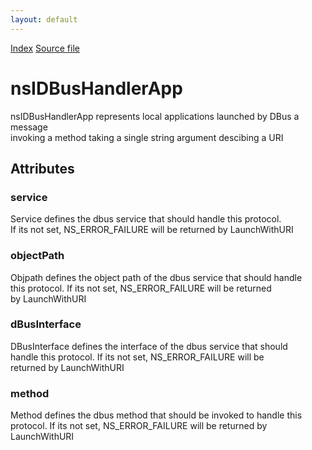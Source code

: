```yaml
---
layout: default
---
```

<div id='links'><a href="../index.html">Index</a>
<a href="http://dxr.mozilla.org/mozilla-central/source/netwerk/mime/nsIMIMEInfo.idl">Source file</a>
</div>

# nsIDBusHandlerApp #
  
nsIDBusHandlerApp represents local applications launched by DBus a message  
invoking a method taking a single string argument descibing a URI  
  

## Attributes ##

### service ###
  
Service defines the dbus service that should handle this protocol.  
If its not set,  NS_ERROR_FAILURE will be returned by LaunchWithURI  
  

### objectPath ###
  
Objpath defines the object path of the dbus service that should handle   
this protocol. If its not set,  NS_ERROR_FAILURE will be returned   
by LaunchWithURI  
  

### dBusInterface ###
  
DBusInterface defines the interface of the dbus service that should   
handle this protocol. If its not set,  NS_ERROR_FAILURE will be    
returned by LaunchWithURI  
  

### method ###
  
Method defines the dbus method that should be invoked to handle this   
protocol. If its not set,  NS_ERROR_FAILURE will be returned by   
LaunchWithURI  
  
